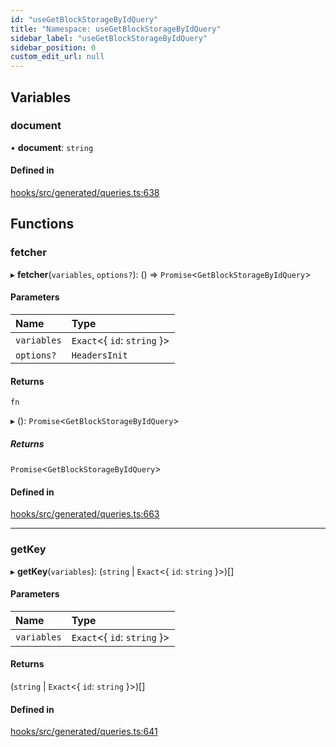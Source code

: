 ```yaml
---
id: "useGetBlockStorageByIdQuery"
title: "Namespace: useGetBlockStorageByIdQuery"
sidebar_label: "useGetBlockStorageByIdQuery"
sidebar_position: 0
custom_edit_url: null
---
```


## Variables

### document

• **document**: `string`

#### Defined in

[hooks/src/generated/queries.ts:638](https://github.com/AKASHAorg/akasha-core/blob/6ca157f7/libs/hooks/src/generated/queries.ts#L638)

## Functions

### fetcher

▸ **fetcher**(`variables`, `options?`): () => `Promise`<`GetBlockStorageByIdQuery`\>

#### Parameters

| Name | Type |
| :------ | :------ |
| `variables` | `Exact`<{ `id`: `string`  }\> |
| `options?` | `HeadersInit` |

#### Returns

`fn`

▸ (): `Promise`<`GetBlockStorageByIdQuery`\>

##### Returns

`Promise`<`GetBlockStorageByIdQuery`\>

#### Defined in

[hooks/src/generated/queries.ts:663](https://github.com/AKASHAorg/akasha-core/blob/6ca157f7/libs/hooks/src/generated/queries.ts#L663)

___

### getKey

▸ **getKey**(`variables`): (`string` \| `Exact`<{ `id`: `string`  }\>)[]

#### Parameters

| Name | Type |
| :------ | :------ |
| `variables` | `Exact`<{ `id`: `string`  }\> |

#### Returns

(`string` \| `Exact`<{ `id`: `string`  }\>)[]

#### Defined in

[hooks/src/generated/queries.ts:641](https://github.com/AKASHAorg/akasha-core/blob/6ca157f7/libs/hooks/src/generated/queries.ts#L641)
